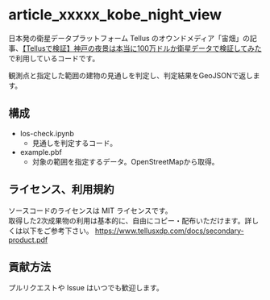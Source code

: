 # article_xxxxx_kobe_night_view

日本発の衛星データプラットフォーム Tellus のオウンドメディア「宙畑」の記事、[【Tellusで検証】神戸の夜景は本当に100万ドルか衛星データで検証してみた](https://sorabatake.jp/xxxxx/)
で利用しているコードです。

観測点と指定した範囲の建物の見通しを判定し、判定結果をGeoJSONで返します。

## 構成
- los-check.ipynb
  - 見通しを判定するコード。
- example.pbf
  - 対象の範囲を指定するデータ。OpenStreetMapから取得。


## ライセンス、利用規約
ソースコードのライセンスは MIT ライセンスです。  
取得した2次成果物の利用は基本的に、自由にコピー・配布いただけます。詳しくは以下をご参考下さい。
https://www.tellusxdp.com/docs/secondary-product.pdf

## 貢献方法
プルリクエストや Issue はいつでも歓迎します。
